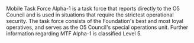 Mobile Task Force Alpha-1 is a task force that reports directly to the O5 Council and is used in situations that require the strictest operational security. The task force consists of the Foundation's best and most loyal operatives, and serves as the O5 Council's special operations unit. Further information regarding MTF Alpha-1 is classified Level 5.